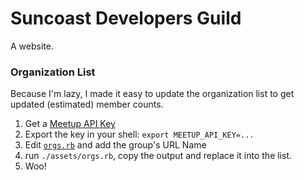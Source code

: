# Suncoast Developers Guild

A website.

### Organization List

Because I'm lazy, I made it easy to update the organization list to get updated (estimated) member counts.

1. Get a [Meetup API Key](https://secure.meetup.com/meetup_api/key/)
2. Export the key in your shell: `export MEETUP_API_KEY=...`
3. Edit [`orgs.rb`]('assets/orgs.rb') and add the group's URL Name
4. run `./assets/orgs.rb`, copy the output and replace it into the list.
5. Woo!
